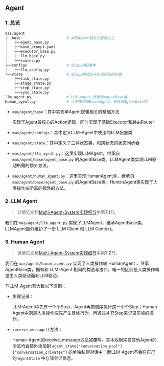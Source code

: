 ## Agent

### 1. 总览

```python
mas/agent
├──base						# 实现Agent相关的基础方法
|   ├──agent_base.py
|   ├──base_prompt.yaml
|   ├──executor_base.py
|   ├──llm_base.py
|   └──router.py
├──configs					# 定义LLM配置类
|   └──llm_config.py
└──state					# 定义三种状态与实现状态同步器
    ├──task_state.py
    ├──stage_state.py
    ├──step_state.py
    └──sync_state.py
llm_agent.py  				# LLM-Agent,继承自AgentBase类
human_agent.py				# 人类操作端HumanAgent,继承自AgentBase类
```



- `mas/agent/base`：其中实现单Agent逻辑相关的基础方法

  实现了Agent最核心的Action逻辑，同时实现了基础Executor和路由Router

- `mas/agent/configs`：其中定义LLM-Agent中使用的LLM配置类

- `mas/agent/state`：其中定义了三种状态类，和跨状态的状态同步器



- `mas/agent/llm_agent.py`：这里实现LLMAgent，继承自 `mas/agent/base/agent_base.py` 的AgentBase类。LLMAgent类实现LLM驱动所需的额外方法。

- `mas/agent/human_agent.py`：这里实现HumanAgent类，继承自 `mas/agent/base/agent_base.py` 的AgentBase类。HumanAgent类实现了人类操作端所需的额外的方法。





### 2. LLM Agent

> 详情见文档[Multi-Agent-System实现细节](https://github.com/motern88/Allen/blob/main/docs/Multi-Agent-System实现细节.md)中第**7.1**节。

我们在 `mas/agent/llm_agent.py` 实现了LLMAgent，继承AgentBase类。LLMAgent额外维护了一份 LLM Client 和 LLM Context。



### 3. Human Agent

> 详情见文档[Multi-Agent-System实现细节](https://github.com/motern88/Allen/blob/main/docs/Multi-Agent-System实现细节.md)中第**7.2**节。

我们在 `mas/agent/human_agent.py` 实现了人类操作端 HumanAgent ，继承AgentBase类，拥有和 LLM-Agent 相同的构造与接口。唯一的区别是人类操作端是由人类驱动而非LLM驱动。

与LLM-Agent有大致以下区别：

- 步骤记录：

  LLM-Agent中先有一个个Step，Agent再按顺序执行这一个个Step；Human-Agent中则是人类操作端先产生具体行为，再通过补充Step来记录实施的操作。

- `receive_message()`方法：

  Human-Agent的receive_message方法被覆写，其中收到来自其他Agent的消息均会额外添加到 `agent_state["conversation_pool"]["conversation_privates"]` 的单独私聊对话中；而LLM-Agent不会在自己的 `AgentState` 中存储会话信息。
